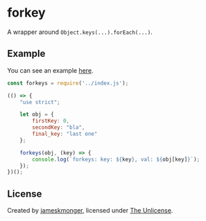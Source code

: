 # forkey

A wrapper around `Object.keys(...).forEach(...)`.

## Example

You can see an example [here](test/readme_example.js).

```javascript
const forkeys = require('../index.js');

(() => {
    "use strict";

    let obj = {
        firstKey: 0,
        secondKey: "bla",
        final_key: "last one"
    };

    forkeys(obj, (key) => {
        console.log(`forkeys: key: ${key}, val: ${obj[key]}`);
    });
})();
```

## License
Created by [jameskmonger](http://github.com/jameskmonger), licensed under [The Unlicense](http://unlicense.org).
